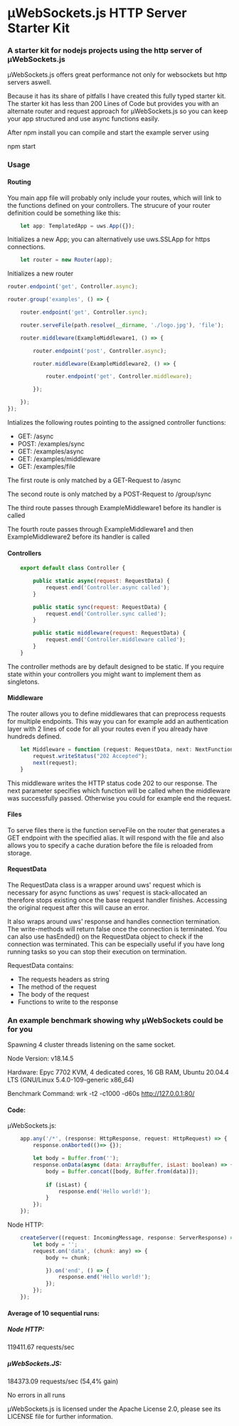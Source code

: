 # µWebSockets.js HTTP Server Starter Kit

### A starter kit for nodejs projects using the http server of µWebSockets.js

µWebSockets.js offers great performance not only for websockets but http servers aswell.

Because it has its share of pitfalls I have created this fully typed starter kit.
The starter kit has less than 200 Lines of Code but provides you with an alternate router and request approach for µWebSockets.js so you can keep your app structured and use async functions easily.

After npm install you can compile and start the example server using

npm start
    
### Usage

#### Routing

You main app file will probably only include your routes, which will link to the functions defined on your controllers.
The strucure of your router definition could be something like this:

```javascript
    let app: TemplatedApp = uws.App({});
```

Initializes a new App; you can alternatively use uws.SSLApp for https connections.

```javascript
    let router = new Router(app);
```
    
Initializes a new router 
```javascript
router.endpoint('get', Controller.async);

router.group('examples', () => {

    router.endpoint('get', Controller.sync);

    router.serveFile(path.resolve(__dirname, './logo.jpg'), 'file');

    router.middleware(ExampleMiddleware1, () => {

        router.endpoint('post', Controller.async);

        router.middleware(ExampleMiddleware2, () => {

            router.endpoint('get', Controller.middleware);

        });

    });
});
```
    
Intializes the following routes pointing to the assigned controller functions:

- GET: /async
- POST: /examples/sync
- GET: /examples/async
- GET: /examples/middleware
- GET: /examples/file


The first route is only matched by a GET-Request to /async

The second route is only matched by a POST-Request to /group/sync

The third route passes through ExampleMiddleware1 before its handler is called

The fourth route passes through ExampleMiddleware1 and then ExampleMiddleware2 before its handler is called

#### Controllers

```javascript
    export default class Controller {

        public static async(request: RequestData) {
            request.end('Controller.async called');
        }

        public static sync(request: RequestData) {
            request.end('Controller.sync called');
        }

        public static middleware(request: RequestData) {
            request.end('Controller.middleware called');
        }
    }
```

The controller methods are by default designed to be static.
If you require state within your controllers you might want to implement them as singletons.

#### Middleware

The router allows you to define middlewares that can preprocess requests for multiple endpoints.
This way you can for example add an authentication layer with 2 lines of code for all your routes even if you already have hundreds defined.

```javascript
    let Middleware = function (request: RequestData, next: NextFunction): void {
        request.writeStatus("202 Accepted");
        next(request);
    }
```
    
This middleware writes the HTTP status code 202 to our response.
The next parameter specifies which function will be called when the middleware was successfully passed.
Otherwise you could for example end the request.

#### Files

To serve files there is the function serveFile on the router that generates a GET endpoint with the specified alias.
It will respond with the file and also allows you to specify a cache duration before the file is reloaded from storage.

#### RequestData

The RequestData class is a wrapper around uws' request which is necessary for async functions as uws' request is stack-allocated an therefore stops existing once the base request handler finishes. Accessing the original request after this will cause an error.

It also wraps around uws' response and handles connection termination. The write-methods will return false once the connection is
terminated. You can also use hasEnded() on the RequestData object to check if the connection was terminated. This can be especially useful if you have long running tasks so you can stop their execution on termination.

RequestData contains:

- The requests headers as string
- The method of the request
- The body of the request
- Functions to write to the response


### An example benchmark showing why µWebSockets could be for you

Spawning 4 cluster threads listening on the same socket.

Node Version: v18.14.5

Hardware: Epyc 7702 KVM, 4 dedicated cores, 16 GB RAM, Ubuntu 20.04.4 LTS (GNU/Linux 5.4.0-109-generic x86_64)

Benchmark Command: wrk -t2 -c1000 -d60s http://127.0.0.1:80/

#### Code:

µWebSockets.js:

```javascript
    app.any('/*', (response: HttpResponse, request: HttpRequest) => {
        response.onAborted(()=> {});

        let body = Buffer.from('');
        response.onData(async (data: ArrayBuffer, isLast: boolean) => {
            body = Buffer.concat([body, Buffer.from(data)]);
            
            if (isLast) {
                response.end('Hello world!');
            }
        });
    });
```

Node HTTP:

```javascript
    createServer((request: IncomingMessage, response: ServerResponse) => {
        let body = '';
        request.on('data', (chunk: any) => {
            body += chunk;

            }).on('end', () => {
                response.end('Hello world!');
            });
        });
    });
```
        
#### Average of 10 sequential runs:

##### Node HTTP:
119411.67 requests/sec

##### µWebSockets.JS:
184373.09 requests/sec (54,4% gain)

No errors in all runs

µWebSockets.js is licensed under the Apache License 2.0, please see its LICENSE file for further information.
